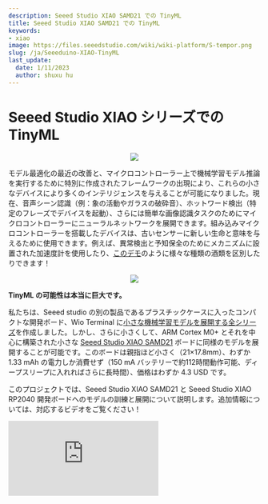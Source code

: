 ```yaml
---
description: Seeed Studio XIAO SAMD21 での TinyML
title: Seeed Studio XIAO SAMD21 での TinyML
keywords:
- xiao
image: https://files.seeedstudio.com/wiki/wiki-platform/S-tempor.png
slug: /ja/Seeeduino-XIAO-TinyML
last_update:
  date: 1/11/2023
  author: shuxu hu
---
```

# Seeed Studio XIAO シリーズでの TinyML

<div align="center"><img width={400} src="https://files.seeedstudio.com/wiki/Wio-Terminal-TinyML-EI-1/Seeeduino-XIAO-pinout.jpg" /></div>


モデル最適化の最近の改善と、マイクロコントローラー上で機械学習モデル推論を実行するために特別に作成されたフレームワークの出現により、これらの小さなデバイスにより多くのインテリジェンスを与えることが可能になりました。現在、音声シーン認識（例：象の活動やガラスの破砕音）、ホットワード検出（特定のフレーズでデバイスを起動）、さらには簡単な画像認識タスクのためにマイクロコントローラーにニューラルネットワークを展開できます。組み込みマイクロコントローラーを搭載したデバイスは、古いセンサーに新しい生命と意味を与えるために使用できます。例えば、異常検出と予知保全のためにメカニズムに設置された加速度計を使用したり、[このデモ](https://wiki.seeedstudio.com/Wio-Terminal-Edge-Impulse-Distinguish-Alochol/)のように様々な種類の酒類を区別したりできます！
<div align="center"><img src="https://files.seeedstudio.com/wiki/Wio-Terminal-Edge-Impulse/booze.jpg" /></div>


**TinyML の可能性は本当に巨大です。**

私たちは、Seeed studio の別の製品であるプラスチックケースに入ったコンパクトな開発ボード、Wio Terminal に[小さな機械学習モデルを展開する全シリーズ](https://wiki.seeedstudio.com/Wio-Terminal-TinyML/)を作成しました。しかし、さらに小さくして、ARM Cortex M0+ とそれを中心に構築された小さな [Seeed Studio XIAO SAMD21](https://www.seeedstudio.com/Seeeduino-XIAO-Arduino-Microcontroller-SAMD21-Cortex-M0+-p-4426.html) ボードに同様のモデルを展開することが可能です。このボードは親指ほど小さく（21×17.8mm）、わずか 1.33 mAh の電力しか消費せず（150 mA バッテリーで約112時間動作可能、ディープスリープに入れればさらに長時間）、価格はわずか 4.3 USD です。

このプロジェクトでは、Seeed Studio XIAO SAMD21 と Seeed Studio XIAO RP2040 開発ボードへのモデルの訓練と展開について説明します。追加情報については、対応するビデオをご覧ください！

<iframe width={560} height={315} src="https://www.youtube.com/embed/04_7U8MzVKg" frameBorder={0} allow="accelerometer; autoplay; encrypted-media; gyroscope; picture-in-picture" allowFullScreen />


## データ取得とモデル訓練

ソフトウェアエンジニアは椅子に座って光る画面の前で多くの時間を過ごします。そして一日の後半になると、適切な姿勢を維持することが困難になります。もし適切な姿勢と間違った姿勢に対する特定の体位を学習し、猫背になりすぎたり「Python ポーズ」になったりしたときに警告してくれるデバイスを作る方法があったら…ちょっと待って、あります！

<div align="center"><img src="https://files.seeedstudio.com/wiki/Seeeduino-XIAO/img/utxkrcg5yss61.png" /></div>


機械学習モデルのデータを提供するタスクに最適なセンサーは、明らかに加速度計です。元の Seeed Studio XIAO SAMD21 と Seeed Studio XIAO RP2040 は非常に小さいため加速度計センサーを搭載していませんが、新しい Seeed Studio XIAO nRF52840 Sense には内蔵加速度計が付属しています。

元の Seeed Studio XIAO SAMD21 と Seeed Studio XIAO RP2040 を使用する場合は、[Grove LIS3DH 加速度計](https://wiki.seeedstudio.com/Grove-3-Axis-Digital-Accelerometer-LIS3DHTR/)モジュールを [Seeed Studio XIAO 拡張ボード](https://www.seeedstudio.com/Seeeduino-XIAO-Expansion-board-p-4746.html)に接続してデータ収集を開始できます。各姿勢について 3 つのデータサンプルを収集し、それぞれ 60 秒間、デバイスを背中の T シャツに取り付けて行います。

<div align="center"><img src="https://files.seeedstudio.com/wiki/Seeeduino-XIAO/img/image-31.png" /></div>


各サンプルについて、同じポーズを維持しますが、通常の活動をシミュレートするために腕、頭、胴体の動きを含めます。

<div align="center"><img src="https://files.seeedstudio.com/wiki/Seeeduino-XIAO/img/image-32.png" /></div>

非常にゆっくりと動くデータを扱っているため、ウィンドウシフト 1 秒の 5 秒時間ウィンドウと Flatten 処理ブロックを選択します。非常にシンプルな全結合ネットワークが良好な精度を提供しました。記事の下部の参考セクションで、Edge Impulse プロジェクトの公開版へのリンクを見つけることができます。

<div align="center"><img src="https://files.seeedstudio.com/wiki/Seeeduino-XIAO/img/image-33.png" /></div>

より多くのデータを収集し、衣服上のデバイス位置にいくらかの変動があっても適切な姿勢と不適切な姿勢を認識できるようにすることで、いくつかの改善を行うことができます。デバイスは個人使用デバイスと考えられているため、異なる人の姿勢に汎化する必要がなく、簡単に再訓練できます。訓練後にライブ分類タブで姿勢をどの程度よく検出するかを確認できます。

## モデル展開

精度に満足したら、結果のモデルを Arduino ライブラリとしてダウンロードし、Arduino sketches/libraries フォルダにコピーします。記事の下部の参考セクションでサンプルコードを見つけることができます。サンプルコードは 5 秒のサンプルを収集し、推論を実行し、不適切なポーズの 1 つが検出された場合にブザーをオンにします。

```cpp
void loop()
{

    ei_printf("Sampling...\n");

    // Allocate a buffer here for the values we'll read from the IMU
    float buffer[EI_CLASSIFIER_DSP_INPUT_FRAME_SIZE] = { 0 };

    for (size_t ix = 0; ix < EI_CLASSIFIER_DSP_INPUT_FRAME_SIZE; ix += 3) {
        // Determine the next tick (and then sleep later)
        uint64_t next_tick = micros() + (EI_CLASSIFIER_INTERVAL_MS * 1000);

        lis.getAcceleration(&buffer[ix], &buffer[ix+1], &buffer[ix + 2]);
        buffer[ix + 0] *= CONVERT_G_TO_MS2;
        buffer[ix + 1] *= CONVERT_G_TO_MS2;
        buffer[ix + 2] *= CONVERT_G_TO_MS2;

        delayMicroseconds(next_tick - micros());
    }

    // Turn the raw buffer in a signal which we can the classify
    signal_t signal;
    int err = numpy::signal_from_buffer(buffer, EI_CLASSIFIER_DSP_INPUT_FRAME_SIZE, &signal);
    if (err != 0) {
        ei_printf("Failed to create signal from buffer (%d)\n", err);
        return;
    }

    // Run the classifier
    ei_impulse_result_t result = { 0 };

    err = run_classifier(&signal, &result, debug_nn);
    if (err != EI_IMPULSE_OK) {
        ei_printf("ERR: Failed to run classifier (%d)\n", err);
        return;
    }

    // print the predictions
    ei_printf("Predictions ");
    ei_printf("(DSP: %d ms., Classification: %d ms., Anomaly: %d ms.)",
        result.timing.dsp, result.timing.classification, result.timing.anomaly);
    ei_printf(": \n");
    for (size_t ix = 0; ix < EI_CLASSIFIER_LABEL_COUNT; ix++) {
        ei_printf("    %s: %.5f\n", result.classification[ix].label, result.classification[ix].value);
    }
#if EI_CLASSIFIER_HAS_ANOMALY == 1
    ei_printf("    anomaly score: %.3f\n", result.anomaly);
#endif
    
  if (result.classification[1].value > ALARM_THRESHOLD || result.classification[2].value > ALARM_THRESHOLD)
  {     
  tone(BUZZER_PIN, 523, 250);
  delay(250);
  noTone(BUZZER_PIN);
  delay(250);  
  tone(BUZZER_PIN, 523, 250);
  delay(250);  
  noTone(BUZZER_PIN);    
  }

}
```

比較的ゆっくりと変化するデータであり、高速な応答時間を必要としないため、通常の順次推論パイプラインがこのアプリケーションに適しています。

さらに一歩進んで、最新のSeeed Studio XIAO nRF52840を使用してデバイスをユーザーのスマートフォンに接続することで、より良いアラート、統計などを実現できるでしょう。

楽しく作業し、良い姿勢を保つことを忘れずに！

## 参考資料

- [Edge Impulse パブリックプロジェクト](https://studio.edgeimpulse.com/public/20025/latest)

- [プロジェクト Github](https://github.com/Seeed-Studio/Seeed_Arduino_Sketchbook/tree/master/examples/SeeeduinoXIAO_TinyML_7_Posture_Detection)